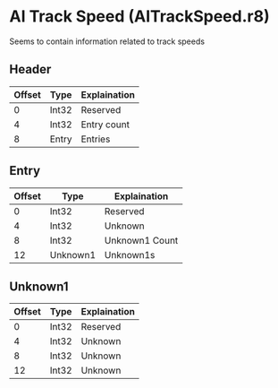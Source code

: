 # AI Track Speed (AITrackSpeed.r8)

Seems to contain information related to track speeds

## Header

| Offset | Type  | Explaination |
| ------ | ----- | ------------ |
| 0      | Int32 | Reserved     |
| 4      | Int32 | Entry count  |
| 8      | Entry | Entries      |

## Entry

| Offset | Type     | Explaination   |
| ------ | -------- | -------------- |
| 0      | Int32    | Reserved       |
| 4      | Int32    | Unknown        |
| 8      | Int32    | Unknown1 Count |
| 12     | Unknown1 | Unknown1s      |

## Unknown1

| Offset | Type  | Explaination |
| ------ | ----- | ------------ |
| 0      | Int32 | Reserved     |
| 4      | Int32 | Unknown      |
| 8      | Int32 | Unknown      |
| 12     | Int32 | Unknown      |
